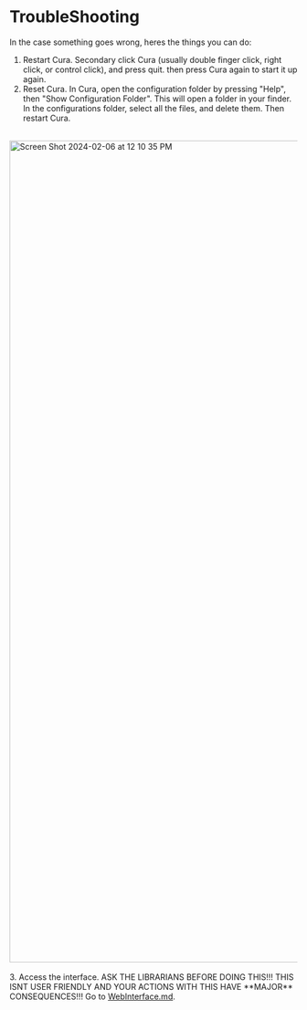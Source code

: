# TroubleShooting
In the case something goes wrong, heres the things you can do:
<br>
1. Restart Cura. Secondary click Cura (usually double finger click, right click, or control click), and press quit. then press Cura again to start it up again.
2. Reset Cura. In Cura, open the configuration folder by pressing "Help", then "Show Configuration Folder". This will open a folder in your finder. In the configurations folder, select all the files, and delete them. Then restart Cura.
<br><br>
<img width="1440" alt="Screen Shot 2024-02-06 at 12 10 35 PM" src="https://github.com/EAMalyshev/BVHS-Cura/assets/155656835/63b9ad63-d9d3-4fdb-9e8d-fed70864358c">
<br><br>
3. Access the interface. ASK THE LIBRARIANS BEFORE DOING THIS!!! THIS ISNT USER FRIENDLY AND YOUR ACTIONS WITH THIS HAVE **MAJOR** CONSEQUENCES!!! Go to <a href="https://github.com/EAMalyshev/BVHS-Cura/blob/main/Cura/WebInterface.md">WebInterface.md</a>.
